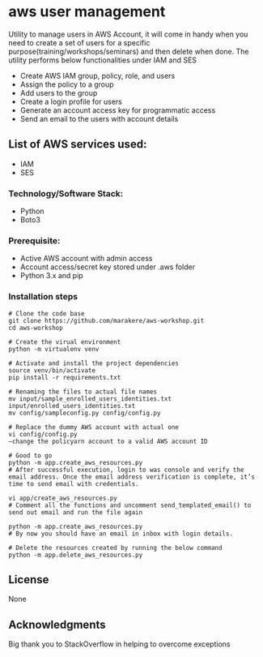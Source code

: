 # aws user management

Utility to manage users in AWS Account, it will come in handy when you need to create a set of users for a specific purpose(training/workshops/seminars) and then delete when done.
The utility performs below functionalities under IAM and SES
- Create AWS IAM group, policy, role, and users
- Assign the policy to a group
- Add users to the group
- Create a login profile for users
- Generate an account access key for programmatic access 
- Send an email to the users with account details

## List of AWS services used:
- IAM
- SES

### Technology/Software Stack:
- Python
- Boto3

### Prerequisite:
- Active AWS account with admin access
- Account access/secret key stored under .aws folder
- Python 3.x and pip

### Installation steps
```
# Clone the code base
git clone https://github.com/marakere/aws-workshop.git
cd aws-workshop
```

```
# Create the virual environment
python -m virtualenv venv
```

```
# Activate and install the project dependencies
source venv/bin/activate
pip install -r requirements.txt
```

```
# Renaming the files to actual file names 
mv input/sample_enrolled_users_identities.txt input/enrolled_users_identities.txt
mv config/sampleconfig.py config/config.py
```

```
# Replace the dummy AWS account with actual one
vi config/config.py
—change the policyarn account to a valid AWS account ID
```

```
# Good to go
python -m app.create_aws_resources.py
# After successful execution, login to was console and verify the email address. Once the email address verification is complete, it’s time to send email with credentials.

vi app/create_aws_resources.py
# Comment all the functions and uncomment send_templated_email() to send out email and run the file again

python -m app.create_aws_resources.py
# By now you should have an email in inbox with login details. 
```

```
# Delete the resources created by running the below command
python -m app.delete_aws_resources.py
```

## License
None


## Acknowledgments
Big thank you to StackOverflow in helping to overcome exceptions